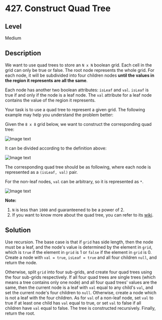 # 427. Construct Quad Tree
## Level
Medium

## Description
We want to use quad trees to store an `N x N` boolean grid. Each cell in the grid can only be true or false. The root node represents the whole grid. For each node, it will be subdivided into four children nodes **until the values in the region it represents are all the same**.

Each node has another two boolean attributes: `isLeaf` and `val`. `isLeaf` is true if and only if the node is a leaf node. The `val` attribute for a leaf node contains the value of the region it represents.

Your task is to use a quad tree to represent a given grid. The following example may help you understand the problem better:

Given the `8 x 8` grid below, we want to construct the corresponding quad tree:

![Image text](https://s3-lc-upload.s3.amazonaws.com/uploads/2018/02/01/962_grid.png)

It can be divided according to the definition above:

![Image text](https://s3-lc-upload.s3.amazonaws.com/uploads/2018/02/01/962_grid_divided.png)

The corresponding quad tree should be as following, where each node is represented as a `(isLeaf, val)` pair.

For the non-leaf nodes, `val` can be arbitrary, so it is represented as `*`.

![Image text](https://s3-lc-upload.s3.amazonaws.com/uploads/2018/02/01/962_quad_tree.png)

**Note:**

1. `N` is less than `1000` and guaranteened to be a power of 2.
2. If you want to know more about the quad tree, you can refer to its [wiki](https://en.wikipedia.org/wiki/Quadtree).

## Solution
Use recursion. The base case is that if `grid` has side length, then the node must be a leaf, and the node's value is determined by the element in `grid`, which is `true` if the element in `grid` is 1 or `false` if the element in `grid` is 0. Create a node with `val = true`, `isLeaf = true` and all four children `null`, and return the node.

Otherwise, split `grid` into four sub-grids, and create four quad trees using the four sub-grids respectively. If all four quad trees are single trees (which means a tree contains only one node) and all four quad trees' values are the same, then the current node is a leaf with `val` equal to any child's `val`, and set the current node's four children to `null`. Otherwise, create a node which is not a leaf with the four children. As for `val` of a non-leaf node, set `val` to true if at least one child has `val` equal to true, or set `val` to false if all children have `val` equal to false. The tree is constructed recursively. Finally, return the root.
